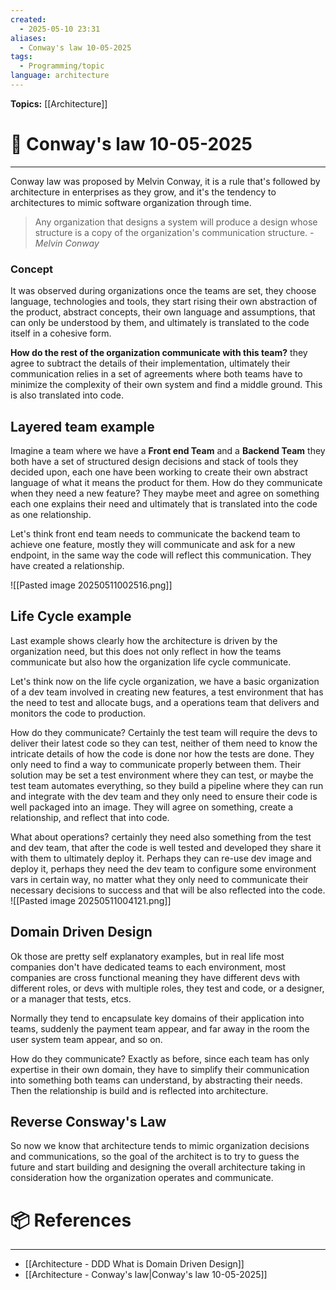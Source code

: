 ```yaml
---
created:
  - 2025-05-10 23:31
aliases:
  - Conway's law 10-05-2025
tags:
  - Programming/topic
language: architecture
---
```


**Topics:** [[Architecture]]

# 📃 Conway's law 10-05-2025

---
Conway law was proposed by Melvin Conway, it is a rule that's followed by architecture in enterprises as they grow, and it's the tendency to architectures to mimic software organization through time.

> Any organization that designs a system will produce a design whose structure is a copy of the organization's communication structure.
> *- Melvin Conway*

### Concept
It was observed during organizations once the teams are set, they choose language, technologies and tools, they start rising their own abstraction of the product, abstract concepts, their own language and assumptions, that can only be understood by them, and ultimately is translated to the code itself in a cohesive form.

**How do the rest of the organization communicate with this team?** they agree to subtract the details of their implementation, ultimately their communication relies in a set of agreements where both teams have to minimize the complexity of their own system and find a middle ground.
This is also translated into code.

## Layered team example
Imagine a team where we have a **Front end Team** and a **Backend Team** they both have a set of structured design decisions and stack of tools they decided upon, each one have been working to create their own abstract language of what it means the product for them. 
How do they communicate when they need a new feature? They maybe meet and agree on something each one explains their need and ultimately that is translated into the code as one relationship.

Let's think front end team needs to communicate the backend team to achieve one feature, mostly they will communicate and ask for a new endpoint, in the same way the code will reflect this communication. They have created a relationship.

![[Pasted image 20250511002516.png]]

## Life Cycle example
Last example shows clearly how the architecture is driven by the organization need, but this does not only reflect in how the teams communicate but also how the organization life cycle communicate.

Let's think now on the life cycle organization, we have a basic organization of a dev team involved in creating new features, a test environment that has the need to test and allocate bugs, and a operations team that delivers and monitors the code to production.

How do they communicate?
Certainly the test team will require the devs to deliver their latest code so they can test, neither of them need to know the intricate details of how the code is done nor how the tests are done. They only need to find a way to communicate properly between them. Their solution may be set a test environment where they can test, or maybe the test team automates everything, so they build a pipeline where they can run and integrate with the dev team and they only need to ensure their code is well packaged into an image. They will agree on something, create a relationship, and reflect that into code.

What about operations? certainly they need also something from the test and dev team, that after the code is well tested and developed they share it with them to ultimately deploy it. Perhaps they can re-use dev image and deploy it, perhaps they need the dev team to configure some environment vars in certain way, no matter what they only need to communicate their necessary decisions to success and that will be also reflected into the code.
![[Pasted image 20250511004121.png]]


## Domain Driven Design
Ok those are pretty self explanatory examples, but in real life most companies don't have dedicated teams to each environment, most companies are cross functional meaning they have different devs with different roles, or devs with multiple roles, they test and code, or a designer, or a manager that tests, etcs.

Normally they tend to encapsulate key domains of their application into teams, suddenly the payment team appear, and far away in the room the user system team appear, and so on.

How do they communicate?
Exactly as before, since each team has only expertise in their own domain, they have to simplify their communication into something both teams can understand, by abstracting their needs. Then the relationship is build and is reflected into architecture.

## Reverse Consway's Law
So now we know that architecture tends to mimic organization decisions and communications, so the goal of the architect is to try to guess the future and start building and designing the overall architecture taking in consideration how the organization operates and communicate.
# 📦 References

---

- [[Architecture - DDD What is Domain Driven Design]]
- [[Architecture - Conway's law|Conway's law 10-05-2025]]